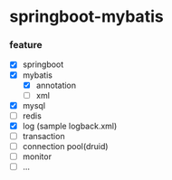 # springboot-mybatis 

### feature
- [x] springboot
- [x] mybatis
  - [x] annotation
  - [ ] xml
- [x] mysql
- [ ] redis
- [x] log (sample logback.xml)
- [ ] transaction
- [ ] connection pool(druid)
- [ ] monitor
- [ ] ...
